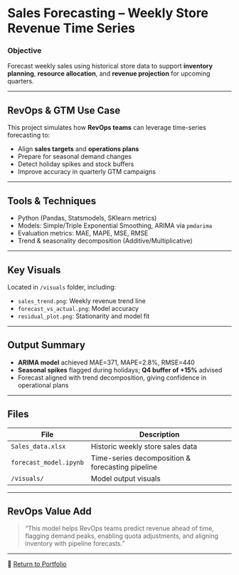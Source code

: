 # Sales Forecasting – Weekly Store Revenue Time Series

### Objective  
Forecast weekly sales using historical store data to support **inventory planning**, **resource allocation**, and **revenue projection** for upcoming quarters.

---

## RevOps & GTM Use Case  
This project simulates how **RevOps teams** can leverage time-series forecasting to:  
- Align **sales targets** and **operations plans**  
- Prepare for seasonal demand changes  
- Detect holiday spikes and stock buffers  
- Improve accuracy in quarterly GTM campaigns

---

## Tools & Techniques  
- Python (Pandas, Statsmodels, SKlearn metrics)  
- Models: Simple/Triple Exponential Smoothing, ARIMA via `pmdarima`  
- Evaluation metrics: MAE, MAPE, MSE, RMSE  
- Trend & seasonality decomposition (Additive/Multiplicative)

---

## Key Visuals  
Located in `/visuals` folder, including:  
- `sales_trend.png`: Weekly revenue trend line  
- `forecast_vs_actual.png`: Model accuracy  
- `residual_plot.png`: Stationarity and model fit

---

## Output Summary  
- **ARIMA model** achieved MAE=371, MAPE=2.8%, RMSE=440  
- **Seasonal spikes** flagged during holidays; **Q4 buffer of +15%** advised  
- Forecast aligned with trend decomposition, giving confidence in operational plans

---

## Files  
| File | Description |
|------|-------------|
| `Sales_data.xlsx` | Historic weekly store sales data |
| `forecast_model.ipynb` | Time-series decomposition & forecasting pipeline |
| `/visuals/` | Model output visuals |

---

## RevOps Value Add  
> “This model helps RevOps teams predict revenue ahead of time, flagging demand peaks, enabling quota adjustments, and aligning inventory with pipeline forecasts.”

---

🔗 [Return to Portfolio](https://github.com/Atharwa351/Portfolio)
